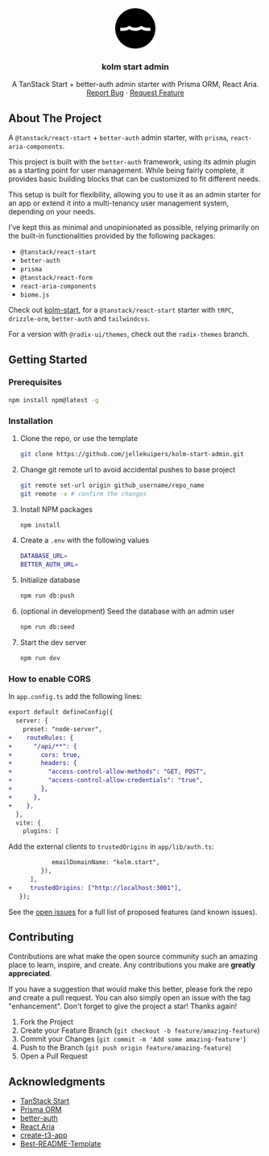 <div align="center">
  <a href="https://github.com/jellekuipers/kolm-start">
    <img src="public/favicon.svg" alt="Logo" width="80" height="80">
  </a>

  <h3 align="center">kolm start admin</h3>

  <p align="center">
    A TanStack Start + better-auth admin starter with Prisma ORM, React Aria.
    <br />
    <a href="https://github.com/jellekuipers/kolm-start-admin/issues/new?labels=bug">Report Bug</a>
    ·
    <a href="https://github.com/jellekuipers/kolm-start-admin/issues/new?labels=feature-request">Request Feature</a>
  </p>
</div>

## About The Project

A `@tanstack/react-start` + `better-auth` admin starter, with `prisma`, `react-aria-components`.

This project is built with the `better-auth` framework, using its admin plugin as a starting point for user management. While being fairly complete, it provides basic building blocks that can be customized to fit different needs.

This setup is built for flexibility, allowing you to use it as an admin starter for an app or extend it into a multi-tenancy user management system, depending on your needs.

I've kept this as minimal and unopinionated as possible, relying primarily on the built-in functionalities provided by the following packages:

- `@tanstack/react-start`
- `better-auth`
- `prisma`
- `@tanstack/react-form`
- `react-aria-components`
- `biome.js`

Check out <a href="https://github.com/jellekuipers/kolm-start">kolm-start</a>, for a `@tanstack/react-start` starter with `tRPC`, `drizzle-orm`, `better-auth` and `tailwindcss`.

For a version with `@radix-ui/themes`, check out the `radix-themes` branch.

## Getting Started

### Prerequisites

```sh
npm install npm@latest -g
```

### Installation

1. Clone the repo, or use the template
   ```sh
   git clone https://github.com/jellekuipers/kolm-start-admin.git
   ```
2. Change git remote url to avoid accidental pushes to base project
   ```sh
   git remote set-url origin github_username/repo_name
   git remote -v # confirm the changes
   ```
3. Install NPM packages
   ```sh
   npm install
   ```
4. Create a `.env` with the following values
   ```sh
   DATABASE_URL=
   BETTER_AUTH_URL=
   ```
5. Initialize database
   ```sh
   npm run db:push
   ```
6. (optional in development) Seed the database with an admin user
   ```sh
   npm run db:seed
   ```
7. Start the dev server
   ```sh
   npm run dev
   ```

### How to enable CORS

In `app.config.ts` add the following lines:

```diff
export default defineConfig({
  server: {
    preset: "node-server",
+    routeRules: {
+      "/api/**": {
+        cors: true,
+        headers: {
+          "access-control-allow-methods": "GET, POST",
+          "access-control-allow-credentials": "true",
+        },
+      },
+    },
  },
  vite: {
    plugins: [
```

Add the external clients to `trustedOrigins` in `app/lib/auth.ts`:

```diff
            emailDomainName: "kolm.start",
         }),
      ],
+     trustedOrigins: ["http://localhost:3001"],
   });
```

See the [open issues](https://github.com/jellekuipers/kolm-start-admin/issues) for a full list of proposed features (and known issues).

## Contributing

Contributions are what make the open source community such an amazing place to learn, inspire, and create. Any contributions you make are **greatly appreciated**.

If you have a suggestion that would make this better, please fork the repo and create a pull request. You can also simply open an issue with the tag "enhancement".
Don't forget to give the project a star! Thanks again!

1. Fork the Project
2. Create your Feature Branch (`git checkout -b feature/amazing-feature`)
3. Commit your Changes (`git commit -m 'Add some amazing-feature'`)
4. Push to the Branch (`git push origin feature/amazing-feature`)
5. Open a Pull Request

## Acknowledgments

- [TanStack Start](https://tanstack.com/start/latest)
- [Prisma ORM](https://www.prisma.io/)
- [better-auth](https://www.better-auth.com/)
- [React Aria](https://react-spectrum.adobe.com/react-aria/index.html)
- [create-t3-app](https://github.com/t3-oss/create-t3-app)
- [Best-README-Template](https://github.com/othneildrew/Best-README-Template)
